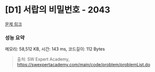 # [D1] 서랍의 비밀번호 - 2043 

[문제 링크](https://swexpertacademy.com/main/code/problem/problemDetail.do?contestProbId=AV5QJ_8KAx8DFAUq) 

### 성능 요약

메모리: 58,512 KB, 시간: 143 ms, 코드길이: 112 Bytes



> 출처: SW Expert Academy, https://swexpertacademy.com/main/code/problem/problemList.do